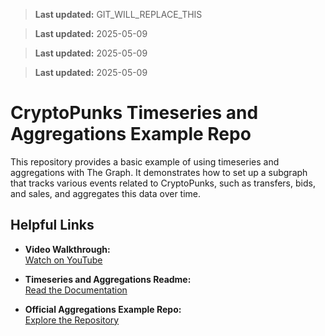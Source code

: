 > **Last updated:** GIT_WILL_REPLACE_THIS

> **Last updated:** 2025-05-09

> **Last updated:** 2025-05-09

> **Last updated:** 2025-05-09

# CryptoPunks Timeseries and Aggregations Example Repo

This repository provides a basic example of using timeseries and aggregations with The Graph. It demonstrates how to set up a subgraph that tracks various events related to CryptoPunks, such as transfers, bids, and sales, and aggregates this data over time.

## Helpful Links

- **Video Walkthrough:**  
  [Watch on YouTube](https://youtu.be/V7yW8zB4EuY)

- **Timeseries and Aggregations Readme:**  
  [Read the Documentation](https://github.com/graphprotocol/graph-node/blob/master/docs/aggregations.md)

- **Official Aggregations Example Repo:**  
  [Explore the Repository](https://github.com/graphprotocol/graph-tooling/tree/7faa3098b2e6c61f09fc81b8b2d333e66b0080d1/examples/aggregations)
